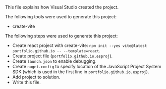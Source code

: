 This file explains how Visual Studio created the project.

The following tools were used to generate this project:
- create-vite

The following steps were used to generate this project:
- Create react project with create-vite: `npm init --yes vite@latest portfolio.github.io -- --template=react`.
- Create project file (`portfolio.github.io.esproj`).
- Create `launch.json` to enable debugging.
- Create `nuget.config` to specify location of the JavaScript Project System SDK (which is used in the first line in `portfolio.github.io.esproj`).
- Add project to solution.
- Write this file.
